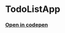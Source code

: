 # TodoListApp
### <a href="[https://codepen.io/Sedat35/pen/mdjvLYv](https://codepen.io/Sedat35/pen/xxJMzVj)">Open in codepen</a>
